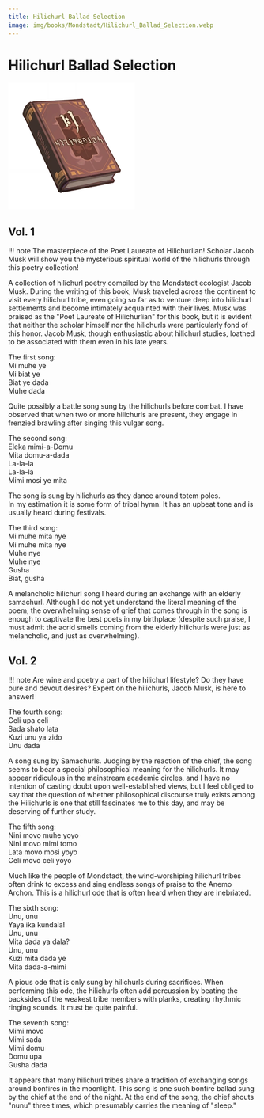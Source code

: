 ```yaml
---
title: Hilichurl Ballad Selection
image: img/books/Mondstadt/Hilichurl_Ballad_Selection.webp
---
```


# Hilichurl Ballad Selection

![Book Image](../../img/books/Mondstadt/Hilichurl_Ballad_Selection.webp)
  
## Vol. 1  

!!! note
    The masterpiece of the Poet Laureate of Hilichurlian! Scholar Jacob Musk will show you the mysterious spiritual world of the hilichurls through this poetry collection!

A collection of hilichurl poetry compiled by the Mondstadt ecologist Jacob Musk. During the writing of this book, Musk traveled across the continent to visit every hilichurl tribe, even going so far as to venture deep into hilichurl settlements and become intimately acquainted with their lives. Musk was praised as the "Poet Laureate of Hilichurlian" for this book, but it is evident that neither the scholar himself nor the hilichurls were particularly fond of this honor. Jacob Musk, though enthusiastic about hilichurl studies, loathed to be associated with them even in his late years.  
  
The first song:  
Mi muhe ye  
Mi biat ye  
Biat ye dada  
Muhe dada  
  
Quite possibly a battle song sung by the hilichurls before combat. I have observed that when two or more hilichurls are present, they engage in frenzied brawling after singing this vulgar song.  
  
The second song:  
Eleka mimi-a-Domu  
Mita domu-a-dada  
La-la-la  
La-la-la  
Mimi mosi ye mita  
  
The song is sung by hilichurls as they dance around totem poles.  
In my estimation it is some form of tribal hymn. It has an upbeat tone and is usually heard during festivals.  
  
The third song:  
Mi muhe mita nye  
Mi muhe mita nye  
Muhe nye  
Muhe nye  
Gusha  
Biat, gusha  
  
A melancholic hilichurl song I heard during an exchange with an elderly samachurl. Although I do not yet understand the literal meaning of the poem, the overwhelming sense of grief that comes through in the song is enough to captivate the best poets in my birthplace (despite such praise, I must admit the acrid smells coming from the elderly hilichurls were just as melancholic, and just as overwhelming).  
  
## Vol. 2  

!!! note
    Are wine and poetry a part of the hilichurl lifestyle? Do they have pure and devout desires? Expert on the hilichurls, Jacob Musk, is here to answer!

The fourth song:  
Celi upa celi  
Sada shato lata  
Kuzi unu ya zido  
Unu dada  
  
A song sung by Samachurls. Judging by the reaction of the chief, the song seems to bear a special philosophical meaning for the hilichurls. It may appear ridiculous in the mainstream academic circles, and I have no intention of casting doubt upon well-established views, but I feel obliged to say that the question of whether philosophical discourse truly exists among the Hilichurls is one that still fascinates me to this day, and may be deserving of further study.  
  
The fifth song:  
Nini movo muhe yoyo  
Nini movo mimi tomo  
Lata movo mosi yoyo  
Celi movo celi yoyo  
  
Much like the people of Mondstadt, the wind-worshiping hilichurl tribes often drink to excess and sing endless songs of praise to the Anemo Archon. This is a hilichurl ode that is often heard when they are inebriated.  
  
The sixth song:  
Unu, unu  
Yaya ika kundala!  
Unu, unu  
Mita dada ya dala?  
Unu, unu  
Kuzi mita dada ye  
Mita dada-a-mimi  
  
A pious ode that is only sung by hilichurls during sacrifices. When performing this ode, the hilichurls often add percussion by beating the backsides of the weakest tribe members with planks, creating rhythmic ringing sounds. It must be quite painful.  
  
The seventh song:  
Mimi movo  
Mimi sada  
Mimi domu  
Domu upa  
Gusha dada  
  
It appears that many hilichurl tribes share a tradition of exchanging songs around bonfires in the moonlight. This song is one such bonfire ballad sung by the chief at the end of the night. At the end of the song, the chief shouts "nunu" three times, which presumably carries the meaning of "sleep."